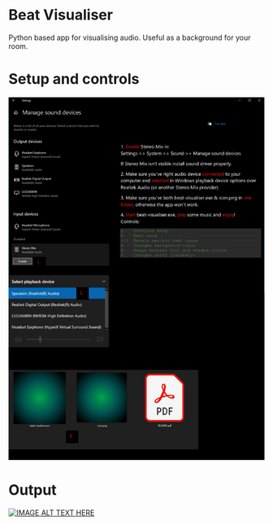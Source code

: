 # Beat Visualiser
Python based app for visualising audio. Useful as a background for your room.


# Setup and controls
![CONTROLS](controls.jpg)

# Output
[![IMAGE ALT TEXT HERE](https://img.youtube.com/vi/gyfsaFCdTNY/maxres1.jpg)](https://www.youtube.com/watch?v=gyfsaFCdTNY)
